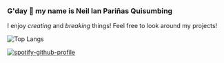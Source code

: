 ### G'day 👋 my name is **Neil Ian Pariñas Quisumbing**

I enjoy *creating* and *breaking* things! Feel free to look around my projects!

![Top Langs](https://github-readme-stats.vercel.app/api/top-langs/?username=anuraghazra&layout=compact)

[![spotify-github-profile](https://spotify-github-profile.vercel.app/api/view?uid=neil.7089&cover_image=true&theme=default&show_offline=false&background_color=000000&interchange=true&bar_color=ffffff&bar_color_cover=true)](https://spotify-github-profile.vercel.app/api/view?uid=neil.7089&redirect=true)
